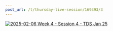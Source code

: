 ```yaml
---
post_url: /t/thursday-live-session/169393/3
---
```

[![](https://europe1.discourse-cdn.com/flex013/uploads/iitm/original/3X/a/1/a1ba40c716051f486e2fb3eaae126c6121075f69.jpeg "2025-02-06 Week 4 - Session 4 - TDS Jan 25")](https://www.youtube.com/watch?v=SiW-rcMk0Nk)